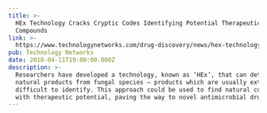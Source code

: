 ```yaml
---
title: >-
  HEx Technology Cracks Cryptic Codes Identifying Potential Therapeutic
  Compounds
link: >-
  https://www.technologynetworks.com/drug-discovery/news/hex-technology-cracks-cryptic-codes-identifying-potential-therapeutic-compounds-299591
pub: Technology Networks
date: 2018-04-11T19:00:00.000Z
description: >-
  Researchers have developed a technology, known as ‘HEx’, that can detect
  natural products from fungal species – products which are usually extremely
  difficult to identify. This approach could be used to find natural compounds
  with therapeutic potential, paving the way to novel antimicrobial drugs.
---
```


